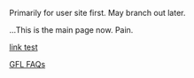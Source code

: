  Primarily for user site first. May branch out later.

...This is the main page now. Pain.

[link test](/testdir/index.md)

[GFL FAQs](/GFL/index.md)